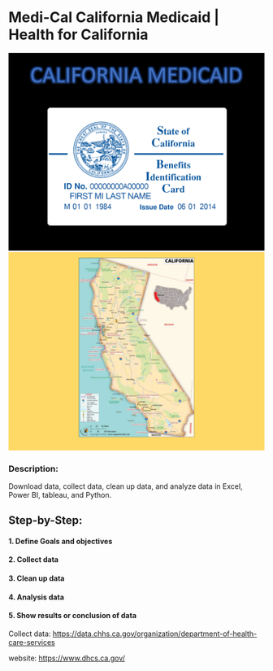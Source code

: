 # Medi-Cal California Medicaid | Health for California

<img src="MEDICAID.PNG">
<img src="CALIFORNIA.PNG">

### Description:  
Download data, collect data, clean up data, and analyze data in Excel, Power BI, tableau, and Python.

## Step-by-Step:  
#### 1. Define Goals and objectives  
#### 2. Collect data  
#### 3. Clean up data  
#### 4. Analysis data
#### 5. Show results or conclusion of data  

Collect data: https://data.chhs.ca.gov/organization/department-of-health-care-services  

website: https://www.dhcs.ca.gov/  
